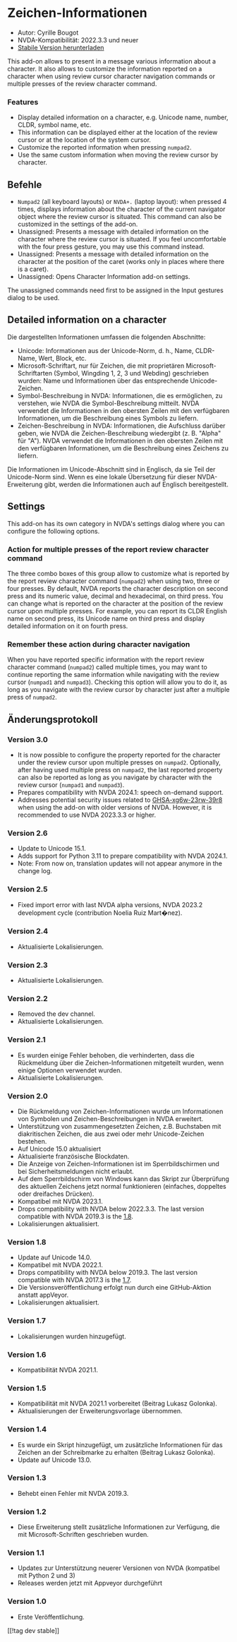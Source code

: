 # Zeichen-Informationen #

* Autor: Cyrille Bougot
* NVDA-Kompatibilität: 2022.3.3 und neuer
* [Stabile Version herunterladen][1]

This add-on allows to present in a message various information about a
character.  It also allows to customize the information reported on a
character when using review cursor character navigation commands or multiple
presses of the review character command.

### Features

* Display detailed information on a character, e.g. Unicode name, number,
  CLDR, symbol name, etc.
* This information can be displayed either at the location of the review
  cursor or at the location of the system cursor.
* Customize the reported information when pressing `numpad2`.
* Use the same custom information when moving the review cursor by
  character.

## Befehle

* `Numpad2` (all keyboard layouts) or `NVDA+.` (laptop layout): when pressed
  4 times, displays information about the character of the current navigator
  object where the review cursor is situated. This command can also be
  customized in the settings of the add-on.
* Unassigned: Presents a message with detailed information on the character
  where the review cursor is situated. If you feel uncomfortable with the
  four press gesture, you may use this command instead.
* Unassigned: Presents a message with detailed information on the character
  at the position of the caret (works only in places where there is a
  caret).
* Unassigned: Opens Character Information add-on settings.

The unassigned commands need first to be assigned in the Input gestures
dialog to be used.

## Detailed information on a character

Die dargestellten Informationen umfassen die folgenden Abschnitte:

* Unicode: Informationen aus der Unicode-Norm, d. h., Name, CLDR-Name, Wert,
  Block, etc.
* Microsoft-Schriftart, nur für Zeichen, die mit proprietären
  Microsoft-Schriftarten (Symbol, Wingding 1, 2, 3 und Webding) geschrieben
  wurden: Name und Informationen über das entsprechende Unicode-Zeichen.
* Symbol-Beschreibung in NVDA: Informationen, die es ermöglichen, zu
  verstehen, wie NVDA die Symbol-Beschreibung mitteilt. NVDA verwendet die
  Informationen in den obersten Zeilen mit den verfügbaren Informationen, um
  die Beschreibung eines Symbols zu liefern.
* Zeichen-Beschreibung in NVDA: Informationen, die Aufschluss darüber geben,
  wie NVDA die Zeichen-Beschreibung wiedergibt (z. B. "Alpha" für "A"). NVDA
  verwendet die Informationen in den obersten Zeilen mit den verfügbaren
  Informationen, um die Beschreibung eines Zeichens zu liefern.

Die Informationen im Unicode-Abschnitt sind in Englisch, da sie Teil der
Unicode-Norm sind. Wenn es eine lokale Übersetzung für dieser
NVDA-Erweiterung gibt, werden die Informationen auch auf Englisch
bereitgestellt.

## Settings

This add-on has its own category in NVDA's settings dialog where you can
configure the following options.

### Action for multiple presses of the report review character command

The three combo boxes of this group allow to customize what is reported by
the report review character command (`numpad2`) when using two, three or
four presses.  By default, NVDA reports the character description on second
press and its numeric value, decimal and hexadecimal, on third press.  You
can change what is reported on the character at the position of the review
cursor upon multiple presses.  For example, you can report its CLDR English
name on second press, its Unicode name on third press and display detailed
information on it on fourth press.

### Remember these action during character navigation

When you have reported specific information with the report review character
command (`numpad2`) called multiple times, you may want to continue
reporting the same information while navigating with the review cursor
(`numpad1` and `numpad3`).  Checking this option will allow you to do it, as
long as you navigate with the review cursor by character just after a
multiple press of `numpad2`.

## Änderungsprotokoll

### Version 3.0

* It is now possible to configure the property reported for the character
  under the review cursor upon multiple presses on `numpad2`. Optionally,
  after having used multiple press on `numpad2`, the last reported property
  can also be reported as long as you navigate by character with the review
  cursor (`numpad1` and `numpad3`).
* Prepares compatibility with NVDA 2024.1: speech on-demand support.
* Addresses potential security issues related to [GHSA-xg6w-23rw-39r8][4]
  when using the add-on with older versions of NVDA. However, it is
  recommended to use NVDA 2023.3.3 or higher.

### Version 2.6

* Update to Unicode 15.1.
* Adds support for Python 3.11 to prepare compatibility with NVDA 2024.1.
* Note: From now on, translation updates will not appear anymore in the
  change log.

### Version 2.5

* Fixed import error with last NVDA alpha versions, NVDA 2023.2 development
  cycle (contribution Noelia Ruiz Mart�nez).

### Version 2.4

* Aktualisierte Lokalisierungen.

### Version 2.3

* Aktualisierte Lokalisierungen.

### Version 2.2

* Removed the dev channel.
* Aktualisierte Lokalisierungen.

### Version 2.1

* Es wurden einige Fehler behoben, die verhinderten, dass die Rückmeldung
  über die Zeichen-Informationen mitgeteilt wurden, wenn einige Optionen
  verwendet wurden.
* Aktualisierte Lokalisierungen.

### Version 2.0


* Die Rückmeldung von Zeichen-Informationen wurde um Informationen von
  Symbolen und Zeichen-Beschreibungen in NVDA erweitert.
* Unterstützung von zusammengesetzten Zeichen, z.B. Buchstaben mit
  diakritischen Zeichen, die aus zwei oder mehr Unicode-Zeichen bestehen.
* Auf Unicode 15.0 aktualisiert
* Aktualisierte französische Blockdaten.
* Die Anzeige von Zeichen-Informationen ist im Sperrbildschirmen und bei
  Sicherheitsmeldungen nicht erlaubt.
* Auf dem Sperrbildschirm von Windows kann das Skript zur Überprüfung des
  aktuellen Zeichens jetzt normal funktionieren (einfaches, doppeltes oder
  dreifaches Drücken).
* Kompatibel mit NVDA 2023.1.
* Drops compatibility with NVDA below 2022.3.3. The last version compatible
  with NVDA 2019.3 is the [1.8][3].
* Lokalisierungen aktualisiert.

### Version 1.8

* Update auf Unicode 14.0.
* Kompatibel mit NVDA 2022.1.
* Drops compatibility with NVDA below 2019.3. The last version compatible
  with NVDA 2017.3 is the [1.7][2].
* Die Versionsveröffentlichung erfolgt nun durch eine GitHub-Aktion anstatt
  appVeyor.
* Lokalisierungen aktualisiert.

### Version 1.7

* Lokalisierungen wurden hinzugefügt.

### Version 1.6

* Kompatibilität NVDA 2021.1.

### Version 1.5

* Kompatibilität mit NVDA 2021.1 vorbereitet (Beitrag Lukasz Golonka).
* Aktualisierungen der Erweiterungsvorlage übernommen.

### Version 1.4

* Es wurde ein Skript hinzugefügt, um zusätzliche Informationen für das
  Zeichen an der Schreibmarke  zu erhalten (Beitrag Lukasz Golonka).
* Update auf Unicode 13.0.

### Version 1.3

* Behebt einen Fehler mit NVDA 2019.3.


### Version 1.2

* Diese Erweiterung stellt zusätzliche Informationen zur Verfügung, die mit
  Microsoft-Schriften geschrieben wurden.


### Version 1.1

* Updates zur Unterstützung neuerer Versionen von NVDA (kompatibel mit
  Python 2 und 3)
* Releases werden jetzt mit Appveyor durchgeführt


### Version 1.0

* Erste Veröffentlichung.

[[!tag dev stable]]

[1]: https://www.nvaccess.org/addonStore/legacy?file=charInfo

[2]:
https://github.com/CyrilleB79/charInfo/releases/download/V1.7/charInfo-1.7.nvda-addon

[3]:
https://github.com/CyrilleB79/charInfo/releases/download/V1.8/charInfo-1.8.nvda-addon

[4]:
https://github.com/nvaccess/nvda/security/advisories/GHSA-xg6w-23rw-39r8#event-132994
